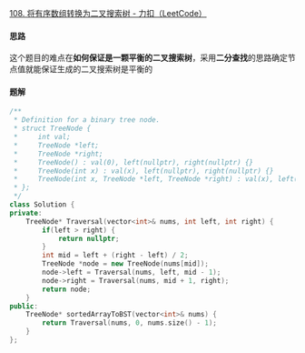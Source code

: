 [108. 将有序数组转换为二叉搜索树 - 力扣（LeetCode）](https://leetcode.cn/problems/convert-sorted-array-to-binary-search-tree/description/)

#### 思路

这个题目的难点在**如何保证是一颗平衡的二叉搜索树**，采用**二分查找**的思路确定节点值就能保证生成的二叉搜索树是平衡的

#### 题解

```c++
/**
 * Definition for a binary tree node.
 * struct TreeNode {
 *     int val;
 *     TreeNode *left;
 *     TreeNode *right;
 *     TreeNode() : val(0), left(nullptr), right(nullptr) {}
 *     TreeNode(int x) : val(x), left(nullptr), right(nullptr) {}
 *     TreeNode(int x, TreeNode *left, TreeNode *right) : val(x), left(left), right(right) {}
 * };
 */
class Solution {
private:
    TreeNode* Traversal(vector<int>& nums, int left, int right) {
        if(left > right) {
            return nullptr;
        }
        int mid = left + (right - left) / 2;
        TreeNode *node = new TreeNode(nums[mid]);
        node->left = Traversal(nums, left, mid - 1);
        node->right = Traversal(nums, mid + 1, right);
        return node;
    }
public:
    TreeNode* sortedArrayToBST(vector<int>& nums) {
        return Traversal(nums, 0, nums.size() - 1);
    }
};
```

